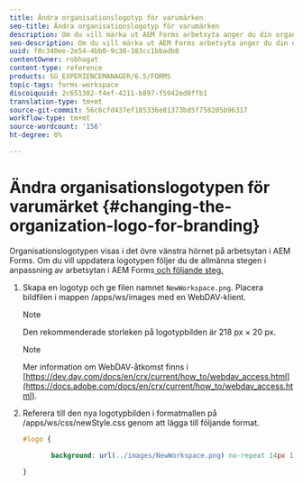 ```yaml
---
title: Ändra organisationslogotyp för varumärken
seo-title: Ändra organisationslogotyp för varumärken
description: Om du vill märka ut AEM Forms arbetsyta anger du din organisations logotyp genom att anpassa standardlogotypen.
seo-description: Om du vill märka ut AEM Forms arbetsyta anger du din organisations logotyp genom att anpassa standardlogotypen.
uuid: f0c340ee-2e54-4bb0-9c30-383cc1bbadb8
contentOwner: robhagat
content-type: reference
products: SG_EXPERIENCEMANAGER/6.5/FORMS
topic-tags: forms-workspace
discoiquuid: 2c651302-f4ef-4211-b897-f5942ed0ffb1
translation-type: tm+mt
source-git-commit: 56c6cfd437ef185336e81373bd5f758205b96317
workflow-type: tm+mt
source-wordcount: '156'
ht-degree: 0%

---
```



# Ändra organisationslogotypen för varumärket {#changing-the-organization-logo-for-branding}

Organisationslogotypen visas i det övre vänstra hörnet på arbetsytan i AEM Forms. Om du vill uppdatera logotypen följer du de allmänna stegen i anpassning av arbetsytan i AEM Forms[ och följande steg.](/help/forms/using/generic-steps-html-workspace-customization.md#generic-steps-for-html-workspace-customization)

1. Skapa en logotyp och ge filen namnet `NewWorkspace.png`. Placera bildfilen i mappen /apps/ws/images med en WebDAV-klient.

   >[!NOTE]
   >
   >Den rekommenderade storleken på logotypbilden är 218 px × 20 px.

   >[!NOTE]
   >
   >Mer information om WebDAV-åtkomst finns i [https://dev.day.com/docs/en/crx/current/how_to/webdav_access.html](https://docs.adobe.com/docs/en/crx/current/how_to/webdav_access.html).

1. Referera till den nya logotypbilden i formatmallen på /apps/ws/css/newStyle.css genom att lägga till följande format.

   ```css
   #logo {
   
          background: url(../images/NewWorkspace.png) no-repeat 14px 11px;
   
   }
   ```
